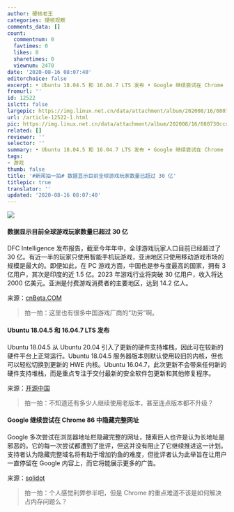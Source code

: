 ```yaml
---
author: 硬核老王
categories: 硬核观察
comments_data: []
count:
  commentnum: 0
  favtimes: 0
  likes: 0
  sharetimes: 0
  viewnum: 2470
date: '2020-08-16 08:07:40'
editorchoice: false
excerpt: • Ubuntu 18.04.5 和 16.04.7 LTS 发布 • Google 继续尝试在 Chrome 86 中隐藏完整网址
fromurl: ''
id: 12522
islctt: false
largepic: https://img.linux.net.cn/data/attachment/album/202008/16/080730ccqa5jajhcrqpp8z.jpg
url: /article-12522-1.html
pic: https://img.linux.net.cn/data/attachment/album/202008/16/080730ccqa5jajhcrqpp8z.jpg.thumb.jpg
related: []
reviewer: ''
selector: ''
summary: • Ubuntu 18.04.5 和 16.04.7 LTS 发布 • Google 继续尝试在 Chrome 86 中隐藏完整网址
tags:
- 游戏
thumb: false
title: '#新闻拍一拍# 数据显示目前全球游戏玩家数量已超过 30 亿'
titlepic: true
translator: ''
updated: '2020-08-16 08:07:40'
---
```


![](/data/attachment/album/202008/16/080730ccqa5jajhcrqpp8z.jpg)


#### 数据显示目前全球游戏玩家数量已超过 30 亿


DFC Intelligence 发布报告，截至今年年中，全球游戏玩家人口目前已经超过了 30 亿。有近一半的玩家只使用智能手机玩游戏，亚洲地区只使用移动游戏市场的规模是最大的。即便如此，在 PC 游戏方面，中国也是参与度最高的国家，拥有 3 亿用户，其次是印度的近 1.5 亿。2023 年游戏行业将突破 30 亿用户，收入将达 2000 亿美元。亚洲是付费游戏消费者的主要地区，达到 14.2 亿人。


来源：[cnBeta.COM](https://hot.cnbeta.com/articles/game/1016127.htm)



> 
> 拍一拍：这里也有很多中国游戏厂商的“功劳”啊。
> 
> 
> 


#### Ubuntu 18.04.5 和 16.04.7 LTS 发布


Ubuntu 18.04.5 从 Ubuntu 20.04 引入了更新的硬件支持堆栈，因此可在较新的硬件平台上正常运行。Ubuntu 18.04.5 服务器版本则默认使用较旧的内核，但也可以轻松切换到更新的 HWE 内核。Ubuntu 16.04.7，此次更新不会带来任何新的硬件支持堆栈，而是重点专注于交付最新的安全软件包更新和其他修复程序。


来源：[开源中国](https://www.oschina.net/news/117937/ubuntu-18-04-5-n-16-04-7-released)



> 
> 拍一拍：不知道还有多少人继续使用老版本，甚至连点版本都不升级？
> 
> 
> 


#### Google 继续尝试在 Chrome 86 中隐藏完整网址


Google 多次尝试在浏览器地址栏隐藏完整的网址，搜索巨人也许是认为长地址是邪恶的。它的每一次尝试都遭到了批评，但这并没有阻止了它继续推进这一计划。支持者认为隐藏完整域名将有助于增加钓鱼的难度，但批评者认为此举旨在让用户一直停留在 Google 内容上，而它将能展示更多的广告。


来源：[solidot](https://www.solidot.org/story?sid=65253)



> 
> 拍一拍：个人感觉利弊参半吧，但是 Chrome 的重点难道不该是如何解决占内存问题么？
> 
> 
>